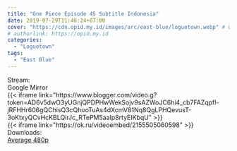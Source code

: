 ```yaml
---
title: "One Piece Episode 45 Subtitle Indonesia"
date: 2019-07-29T11:46:24+07:00
cover: "https://cdn.opid.my.id/images/arc/east-blue/loguetown.webp" # Optional, cover
# authorlink: https://opid.my.id
categories:
  - "Loguetown"
tags:
  - "East Blue"
---
```

<div class="ui menu violet borderless inverted">
  <div class="header item active">
        Stream:
    </div>
  <a class="active item" data-tab="google">
    <i class="google drive icon"></i> Google
  </a>
  <a class="item nounderline" data-tab="mirror">
    <i class="odnoklassniki icon"></i> Mirror
  </a>
</div>
<div class="ui bottom attached tab segment active" style="border:0 !important;" data-tab="google">
{{< iframe link="https://www.blogger.com/video.g?token=AD6v5dwO3yUGnjQPDPHwWekSojv9sAZWoJC6hi4_cb7FAZqpfl-jRFHHr606gQChisQ3cQhooTuAs4dXcmV81Nq8QgLPHQevusT-3oKtxyQCvHcKBLQirJc_RTePM5aaIp8rtyEIKbqU" >}}
</div>
<div class="ui bottom attached tab segment" style="border:0 !important;" data-tab="mirror">
{{< iframe link="https://ok.ru/videoembed/2155505060598" >}}
</div>
<div class="ui menu violet borderless inverted">
  <div class="header item active">
        Downloads:
    </div>
  <a class="item nounderline" href="https://ouo.io/IUmJAVK" target="_blank" rel="dofollow"><i class="google drive icon"></i>
    Average 480p</a>
</div>